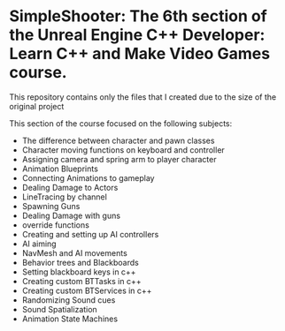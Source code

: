# SimpleShooter: The 6th section of the Unreal Engine C++ Developer: Learn C++ and Make Video Games course.

This repository contains only the files that I created due to the size of the original project

This section of the course focused on the following subjects:
 - The difference between character and pawn classes
 - Character moving functions on keyboard and controller
 - Assigning camera and spring arm to player character
 - Animation Blueprints
 - Connecting Animations to gameplay
 - Dealing Damage to Actors
 - LineTracing by channel
 - Spawning Guns
 - Dealing Damage with guns
 - override functions
 - Creating and setting up AI controllers
 - AI aiming
 - NavMesh and AI movements
 - Behavior trees and Blackboards
 - Setting blackboard keys in c++
 - Creating custom BTTasks in c++
 - Creating custom BTServices in c++
 - Randomizing Sound cues
 - Sound Spatialization
 - Animation State Machines

